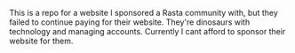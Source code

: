 This is a repo for a website I sponsored a Rasta community with, but they failed to continue paying for their website. They're dinosaurs with technology and managing accounts. Currently I cant afford to sponsor their website for them. 